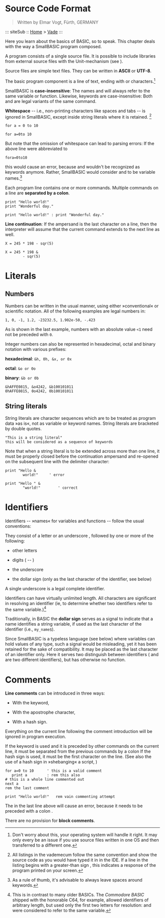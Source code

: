 Source Code Format
==================

> Written by Elmar Vogt, F&uuml;rth, GERMANY

::: siteSub ::
[Home](/) > [Vade](/pages/vade.html)
:::

Here you learn about the basics of BASIC, so to speak. This chapter deals with the way a SmallBASIC program composed.

A program consists of a single source file. It is possible to include
libraries from external source files with the Unit-mechanism (see ).

Source files are simple text files. They can be written in **ASCII** or **UTF-8**.

The basic program component is a line of text, ending with or characters.[^1]

SmallBASIC is **case-insensitive**: The names and will always refer to the same
variable or function. Likewise, keywords are case-insensitive: Both and
are legal variants of the same command.

**Whitespace** -- i.e., non-printing characters like spaces and tabs --
is ignored in SmallBASIC, except inside string literals where it is retained. [^2]

    for a = 0 to 10

    for a=0to 10

But note that the omission of whitespace can lead to parsing errors: If
the above line were abbreviated to

    fora=0to10

this would cause an error, because and wouldn't be recognized as
keywords anymore. Rather, SmallBASIC would consider and to be variable names.[^3]

Each program line contains one or more commands. Multiple commands on a
line are **separated by a colon**.

    print "Hello world!"
    print "Wonderful day."

    print "Hello world!" : print "Wonderful day."

**Line continuation**: If the ampersand is the last character on a line,
then the interpreter will assume that the current command extends to the
next line as well.

    X = 245 * 198 - sqr(5)

    X = 245 * 198 &
            - sqr(5)

Literals
========

Numbers
-------

Numbers can be written in the usual manner, using either
&raquo;conventional&laquo; or scientific notation. All of the following
examples are legal numbers in:

    1, 0, -1, 1.2, -23232.5, 1.902e-50, -.423

As is shown in the last example, numbers with an absolute value `<1` need not be preceded with `0`.

Integer numbers can also be represented in hexadecimal, octal and binary
notation with various prefixes:

**hexadecimal**: `&h, 0h, &x, or 0x`

**octal**: `&o or 0o`

**binary**: `&b or 0b`

    &hAFFE0815, &o4242, &b100101011
    0hAFFE0815, 0o4242, 0b100101011

String literals
---------------

String literals are character sequences which are to be treated as
program data &raquo;as is&laquo;, not as variable or keyword names. String
literals are bracketed by double quotes.

    "This is a string literal"
    this will be considered as a sequence of keywords

Note that when a string literal is to be extended across more than one
line, it must be properly closed before the continuation ampersand and
re-opened on the subsequent line with the delimiter character:

    print "Hello &
            world!"     ' error

    print "Hello " &
            "world!"        ' correct

Identifiers
===========

Identifiers -- &raquo;names&laquo; for variables and functions -- follow the
usual conventions:

They consist of a letter or an underscore , followed by one or more of
the following:

-   other letters

-   digits ( -- )

-   the underscore

-   the dollar sign (only as the last character of the identifier, see
    below)

A single underscore is a legal complete identifier.

Identifiers can have virtually unlimited length. All characters are
significant in resolving an identifier (ie, to determine whether two
identifiers refer to the same variable.)[^4]

Traditionally, in BASIC the **dollar sign** serves as a signal to
indicate that a name identifies a string variable, if used as the last
character of the identifier (i.e., `my_name$`).

Since SmallBASIC is a typeless language (see below) where variables can hold
values of any type, such a signal would be misleading, yet it has been
retained for the sake of compatibility. It may be placed as the last
character of an identifier only. Here it serves two distinguish between
identifiers ( and are two different identifiers), but has otherwise no
function.

Comments
========

**Line comments** can be introduced in three ways:

-   With the keyword,

-   With the apostrophe character,

-   With a hash sign.

Everything on the current line following the comment introduction will
be ignored in program execution.

If the keyword is used and it is preceded by other commands on the
current line, it must be separated from the previous commands by a colon
If the hash sign is used, it must be the first character on the line.
(See also the use of a hash sign in &raquo;shebanging&laquo; a script, )

    for a=0 to 10      ' this is a valid comment
       print a         : rem this also
    # this is a whole line commented out
    next a
    rem the last comment

    print "Hello world!"   rem vain commenting attempt

The in the last line above will cause an error, because it needs to be
preceded with a colon .

There are no provision for **block comments**.

[^1]: Don't worry about this, your operating system will handle it
    right. It may only every be an issue if you use source files written
    in one OS and then transferred to a different one.

[^2]: All listings in the vademecum follow the same convention and show
    the source code as you would have typed it in in the IDE. If a line
    in the listing begins with a greater-than sign , this indicates a
    response of the program printed on your screen.

[^3]: As a rule of thumb, it's advisable to always leave spaces around
    keywords.

[^4]: This is in contrast to many older BASICs. The *Commodore BASIC*
    shipped with the honorable C64, for example, allowed identifiers of
    arbitrary length, but used only the first two letters for
    resolution: and were considered to refer to the same variable.
